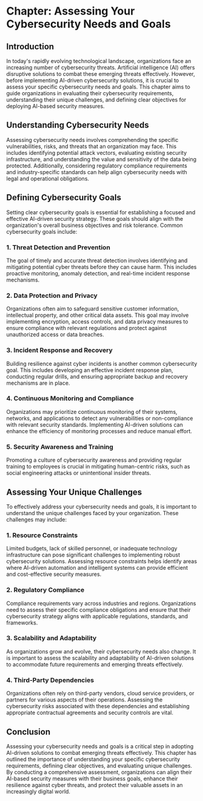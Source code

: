 Chapter: Assessing Your Cybersecurity Needs and Goals
=====================================================

Introduction
------------

In today's rapidly evolving technological landscape, organizations face an increasing number of cybersecurity threats. Artificial intelligence (AI) offers disruptive solutions to combat these emerging threats effectively. However, before implementing AI-driven cybersecurity solutions, it is crucial to assess your specific cybersecurity needs and goals. This chapter aims to guide organizations in evaluating their cybersecurity requirements, understanding their unique challenges, and defining clear objectives for deploying AI-based security measures.

Understanding Cybersecurity Needs
---------------------------------

Assessing cybersecurity needs involves comprehending the specific vulnerabilities, risks, and threats that an organization may face. This includes identifying potential attack vectors, evaluating existing security infrastructure, and understanding the value and sensitivity of the data being protected. Additionally, considering regulatory compliance requirements and industry-specific standards can help align cybersecurity needs with legal and operational obligations.

Defining Cybersecurity Goals
----------------------------

Setting clear cybersecurity goals is essential for establishing a focused and effective AI-driven security strategy. These goals should align with the organization's overall business objectives and risk tolerance. Common cybersecurity goals include:

### 1. Threat Detection and Prevention

The goal of timely and accurate threat detection involves identifying and mitigating potential cyber threats before they can cause harm. This includes proactive monitoring, anomaly detection, and real-time incident response mechanisms.

### 2. Data Protection and Privacy

Organizations often aim to safeguard sensitive customer information, intellectual property, and other critical data assets. This goal may involve implementing encryption, access controls, and data privacy measures to ensure compliance with relevant regulations and protect against unauthorized access or data breaches.

### 3. Incident Response and Recovery

Building resilience against cyber incidents is another common cybersecurity goal. This includes developing an effective incident response plan, conducting regular drills, and ensuring appropriate backup and recovery mechanisms are in place.

### 4. Continuous Monitoring and Compliance

Organizations may prioritize continuous monitoring of their systems, networks, and applications to detect any vulnerabilities or non-compliance with relevant security standards. Implementing AI-driven solutions can enhance the efficiency of monitoring processes and reduce manual effort.

### 5. Security Awareness and Training

Promoting a culture of cybersecurity awareness and providing regular training to employees is crucial in mitigating human-centric risks, such as social engineering attacks or unintentional insider threats.

Assessing Your Unique Challenges
--------------------------------

To effectively address your cybersecurity needs and goals, it is important to understand the unique challenges faced by your organization. These challenges may include:

### 1. Resource Constraints

Limited budgets, lack of skilled personnel, or inadequate technology infrastructure can pose significant challenges to implementing robust cybersecurity solutions. Assessing resource constraints helps identify areas where AI-driven automation and intelligent systems can provide efficient and cost-effective security measures.

### 2. Regulatory Compliance

Compliance requirements vary across industries and regions. Organizations need to assess their specific compliance obligations and ensure that their cybersecurity strategy aligns with applicable regulations, standards, and frameworks.

### 3. Scalability and Adaptability

As organizations grow and evolve, their cybersecurity needs also change. It is important to assess the scalability and adaptability of AI-driven solutions to accommodate future requirements and emerging threats effectively.

### 4. Third-Party Dependencies

Organizations often rely on third-party vendors, cloud service providers, or partners for various aspects of their operations. Assessing the cybersecurity risks associated with these dependencies and establishing appropriate contractual agreements and security controls are vital.

Conclusion
----------

Assessing your cybersecurity needs and goals is a critical step in adopting AI-driven solutions to combat emerging threats effectively. This chapter has outlined the importance of understanding your specific cybersecurity requirements, defining clear objectives, and evaluating unique challenges. By conducting a comprehensive assessment, organizations can align their AI-based security measures with their business goals, enhance their resilience against cyber threats, and protect their valuable assets in an increasingly digital world.
